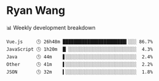 # Ryan Wang

 <!-- waka-box start -->
📊 Weekly development breakdown
```text
Vue.js     🕓 26h48m ███████████████████████▍░░░ 86.7%
JavaScript 🕓 1h20m  █▏░░░░░░░░░░░░░░░░░░░░░░░░░  4.3%
Java       🕓 44m    ▋░░░░░░░░░░░░░░░░░░░░░░░░░░  2.4%
Other      🕓 41m    ▌░░░░░░░░░░░░░░░░░░░░░░░░░░  2.2%
JSON       🕓 32m    ▍░░░░░░░░░░░░░░░░░░░░░░░░░░  1.8%
```
<!-- Powered by https://github.com/YouEclipse/waka-box-go . -->
<!-- waka-box end -->